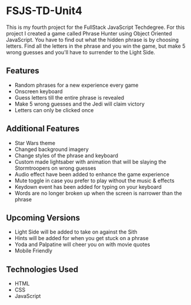# FSJS-TD-Unit4

This is my fourth project for the FullStack JavaScript Techdegree. For this project I created a game called Phrase Hunter using Object Oriented JavaScript. You have to find out what the hidden phrase is by choosing letters. Find all the letters in the phrase and you win the game, but make 5 wrong guesses and you'll have to surrender to the Light Side.

## Features

- Random phrases for a new experience every game
- Onscreen keyboard
- Guess letters till the entire phrase is revealed
- Make 5 wrong guesses and the Jedi will claim victory
- Letters can only be clicked once

## Additional Features

- Star Wars theme 
- Changed background imagery
- Change styles of the phrase and keyboard
- Custom made lightsaber with animation that will be slaying the Stormtroopers on wrong guesses
- Audio effect have been added to enhance the game experience
- Mute toggle in case you prefer to play without the music & effects
- Keydown event has been added for typing on your keyboard
- Words are no longer broken up when the screen is narrower than the phrase

## Upcoming Versions

- Light Side will be added to take on against the Sith
- Hints will be added for when you get stuck on a phrase
- Yoda and Palpatine will cheer you on with movie quotes
- Mobile Friendly

## Technologies Used

- HTML
- CSS
- JavaScript
